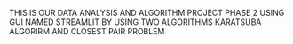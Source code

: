 THIS IS OUR DATA ANALYSIS AND ALGORITHM PROJECT PHASE 2 USING GUI NAMED STREAMLIT BY USING TWO ALGORITHMS KARATSUBA ALGORIRM AND CLOSEST PAIR PROBLEM
